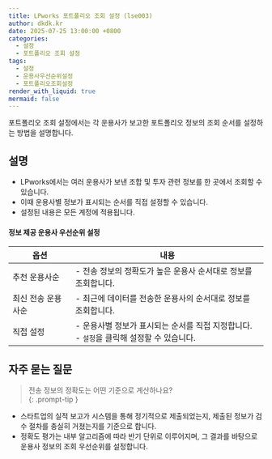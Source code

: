 ```yaml
---
title: LPworks 포트폴리오 조회 설정 (lse003)
author: dkdk.kr
date: 2025-07-25 13:00:00 +0800
categories:
  - 설정
  - 포트폴리오 조회 설정
tags:
  - 설정
  - 운용사우선순위설정
  - 포트폴리오조회설정
render_with_liquid: true
mermaid: false
---
```

포트폴리오 조회 설정에서는 각 운용사가 보고한 포트폴리오 정보의 조회 순서를 설정하는 방법을 설명합니다.

## 설명
- LPworks에서는 여러 운용사가 보낸 조합 및 투자 관련 정보를 한 곳에서 조회할 수 있습니다.
- 이때 운용사별 정보가 표시되는 순서를 직접 설정할 수 있습니다.
- 설정된 내용은 모든 계정에 적용됩니다.

#### 정보 제공 운용사 우선순위 설정

| 옵션         | 내용                                                       |
| ---------- | -------------------------------------------------------- |
| 추천 운용사순    | - 전송 정보의 정확도가 높은 운용사 순서대로 정보를 조회합니다.                     |
| 최신 전송 운용사순 | - 최근에 데이터를 전송한 운용사의 순서대로 정보를 조회합니다.                      |
| 직접 설정      | - 운용사별 정보가 표시되는 순서를 직접 지정합니다.<br>- `설정`을 클릭해 설정할 수 있습니다. |

## 자주 묻는 질문

> 전송 정보의 정확도는 어떤 기준으로 계산하나요?  
{: .prompt-tip }
- 스타트업의 실적 보고가 시스템을 통해 정기적으로 제출되었는지, 제출된 정보가 검수 절차를 충실히 거쳤는지를 기준으로 합니다.
- 정확도 평가는 내부 알고리즘에 따라 반기 단위로 이루어지며, 그 결과를 바탕으로 운용사 정보의 조회 우선순위를 설정합니다.
